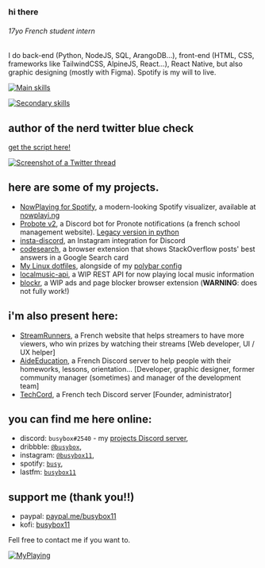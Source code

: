 ### hi there
###### 17yo French student intern

I do back-end (Python, NodeJS, SQL, ArangoDB...), front-end (HTML, CSS, frameworks like TailwindCSS, AlpineJS, React...), React Native, but also graphic designing (mostly with Figma).
Spotify is my will to live.

[![Main skills](https://skillicons.dev/icons?i=js,nodejs,alpinejs,react,tailwind,materialui,linux,bash,git,html,css,figma,firebase,electron,github,gitlab,webpack,wordpress&perline=9)](https://github.com/tandpfun/skill-icons)

[![Secondary skills](https://skillicons.dev/icons?i=discord,vercel,cloudflare,vscode,idea,raspberrypi,selenium,twitter,php,bootstrap)](https://github.com/tandpfun/skill-icons)

## author of the nerd twitter blue check
[get the script here!](https://gist.github.com/busybox11/53c76f57a577a47a19fab649a76f18e3)

[![Screenshot of a Twitter thread](https://pbs.twimg.com/media/FhKJV1gWAAM-HYU?format=png&name=small)](https://twitter.com/chaoticvibing/status/1590484635968221184?s=20&t=wWP5MIxtcsKpP7lmqEADvA)


## here are some of my projects.
- [NowPlaying for Spotify](https://github.com/busybox11/NowPlaying-for-Spotify), a modern-looking Spotify visualizer, available at [nowplayi.ng](https://nowplayi.ng)
- [Probote v2](https://github.com/busybox11/probote-v2), a Discord bot for Pronote notifications (a french school management website). [Legacy version in python](https://github.com/busybox11/probote)
- [insta-discord](https://github.com/busybox11/insta-discord), an Instagram integration for Discord
- [codesearch](https://github.com/busybox11/codesearch), a browser extension that shows StackOverflow posts' best answers in a Google Search card
- [My Linux dotfiles](https://github.com/busybox11/dotfiles), alongside of my [polybar config](https://github.com/busybox11/spotify-polybar)
- [localmusic-api](https://github.com/busybox11/localmusic-api), a WIP REST API for now playing local music information
- [blockr](https://github.com/busybox11/blockr), a WIP ads and page blocker browser extension (**WARNING**: does not fully work!)

## i'm also present here:
- [StreamRunners](https://streamrunners.fr/affiliate/busybox11), a French website that helps streamers to have more viewers, who win prizes by watching their streams [Web developer, UI / UX helper]
- [AideEducation](https://aideeducation.fr/), a French Discord server to help people with their homeworks, lessons, orientation... [Developer, graphic designer, former community manager (sometimes) and manager of the development team]
- [TechCord](https://discord.gg/svZ2PSm), a French tech Discord server [Founder, administrator]

## you can find me here online:
- discord: `busybox#2540` - my [projects Discord server](https://discord.gg/DMmk8Sc),
- dribbble: [`@busybox`](https://dribbble.com/busybox),
- instagram: [`@busybox11`](https://instagram.com/busybox11),
- spotify: [`busy`](https://open.spotify.com/user/yha0gdu9143vclyk0cuqoro0m),
- lastfm: [`busybox11`](https://www.last.fm/user/busybox11)

## support me (thank you!!)
- paypal: [paypal.me/busybox11](https://paypal.me/busybox11)
- kofi: [busybox11](https://ko-fi.com/busybox11)

Fell free to contact me if you want to.

[![MyPlaying](https://dev.rchartier.dev/myplaying/playing/img?hideGithubLogo)](https://github.com/busybox11/MyPlaying)
